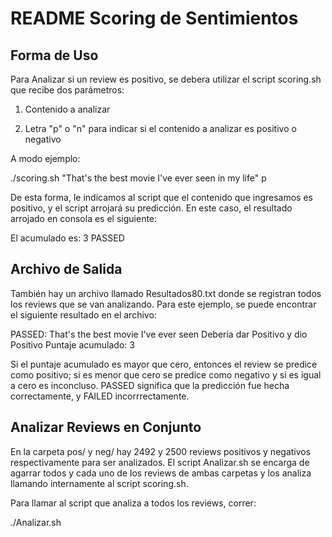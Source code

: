 # README Scoring de Sentimientos

## Forma de Uso

Para Analizar si un review es positivo, se debera utilizar el script scoring.sh que recibe dos parámetros:

1) Contenido a analizar

2) Letra "p" o "n" para indicar si el contenido a analizar es positivo o negativo

A modo ejemplo:

./scoring.sh "That's the best movie I've ever seen in my life" p

De esta forma, le indicamos al script que el contenido que ingresamos es positivo, y el script arrojará su predicción. En este caso, el resultado arrojado en consola es el siguiente:

El acumulado es: 3
PASSED

## Archivo de Salida

También hay un archivo llamado Resultados80.txt donde se registran todos los reviews que se van analizando. Para este ejemplo, se puede encontrar el siguiente resultado en el archivo:

PASSED: That's the best movie I've ever seen
Deberia dar Positivo y dio Positivo
Puntaje acumulado: 3

Si el puntaje acumulado es mayor que cero, entonces el review se predice como positivo; si es menor que cero se predice como negativo y si es igual a cero es inconcluso. PASSED significa que la predicción fue hecha correctamente, y FAILED incorrrectamente.


## Analizar Reviews en Conjunto
En la carpeta pos/ y neg/ hay 2492 y 2500 reviews positivos y negativos respectivamente para ser analizados. 
El script Analizar.sh se encarga de agarrar todos y cada uno de los reviews de ambas carpetas y los analiza llamando internamente al script scoring.sh. 

Para llamar al script que analiza a todos los reviews, correr:

./Analizar.sh



